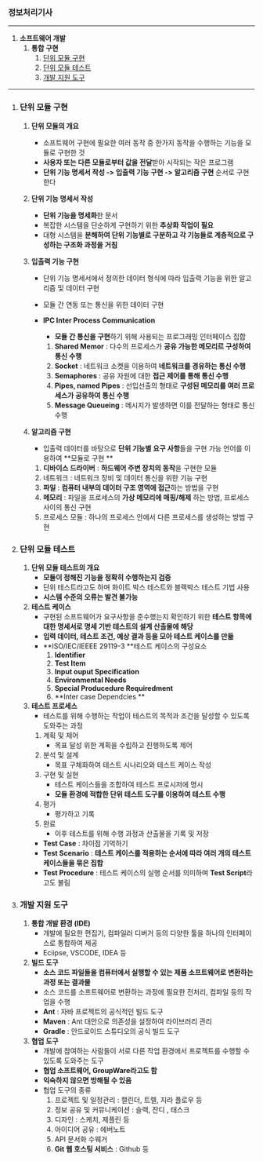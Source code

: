 ### 정보처리기사

---

1. **소프트웨어 개발**
	1. **통합 구현**
		1. [단위 모듈 구현](#단위-모듈-구현)
		2. [단위 모듈 테스트](#단위-모듈-테스트)
		3. [개발 지원 도구](#개발-지원-도구)

---

1. ### 단위 모듈 구현

	1. **단위 모듈의 개요**

		* 소프트웨어 구현에 필요한 여러 동작 중 한가지 동작을 수행하는 기능을 모듈로 구현한 것
		* **사용자 또는 다른 모듈로부터 값을 전달**받아 시작되는 작은 프로그램
		* **단위 기능 명세서 작성 -> 입출력 기능 구현 -> 알고리즘 구현** 순서로 구현한다

	2. **단위 기능 명세서 작성**

		* **단위 기능을 명세화**한 문서
		* 복잡한 시스템을 단순하게 구현하기 위한 **추상화 작업이 필요**
		* 대형 시스템을 **분해하여 단위 기능별로 구분하고 각 기능들로 계층적으로 구성하는 구조화 과정을 거침**

	3. **입출력 기능 구현**

		* 단위 기능 명세서에서 정의한 데이터 형식에 따라 입출력 기능을 위한 알고리즘 및 데이터 구현

		* 모듈 간 연동 또는 통신을 위한 데이터 구현

		* **IPC Inter Process Communication** 

			* **모듈 간 통신을 구현**하기 위해 사용되는 프로그래밍 인터페이스 집합

			1. **Shared Memor** : 다수의 프로세스가 **공유 가능한 메모리르 구성하여 통신 수행**
			2. **Socket** : 네트워크 소켓을 이용하여 **네트워크를 경유하는 통신 수행**
			3. **Semaphores** : 공유 자원에 대한 **접근 제어를 통해 통신 수행**
			4. **Pipes, named Pipes** : 선입선출의 형태로 **구성된 메모리를 여러 프로세스가 공유하여 통신 수행**
			5. **Message Queueing** : 메시지가 발생하면 이를 전달하는 형태로 통신 수행 

	4. **알고리즘 구현**

		* 입출력 데이터를 바탕으로 **단위 기능별 요구 사항**들을 구현 가능 언어를 이용하여 **모듈로 구현 **

		1. **디바이스 드라이버** : **하드웨어 주변 장치의 동작**을 구현한 모듈
		2. 네트워크 : 네트워크 장비 및 데이터 통신을 위한 기능 구현
		3. **파일** : **컴퓨터 내부의 데이터 구조 영역에 접근**하는 방법을 구현
		4. **메모리** : 파일을 프로세스의 **가상 메모리에 매핑/해제** 하는 방법, 프로세스 사이의 통신 구현
		5. 프로세스 모듈 : 하나의 프로세스 안에서 다른 프로세스를 생성하는 방법 구현

2. ### 단위 모듈 테스트
    
    1. **단위 모듈 테스트의 개요**
        * **모듈이 정해진 기능을 정확히 수행하는지 검증**
        * 단위 테스트라고도 하며 화이트 박스 테스트와 블랙박스 테스트 기법 사용
        * **시스템 수준의 오류는 발견 불가능**
    2. **테스트 케이스**
        * 구현된 소프트웨어가 요구사항을 준수했는지 확인하기 위한 **테스트 항목에 대한 명세서로 명세 기반 테스트의 설계 산출물에 해당**
        * **입력 데이터, 테스트 조건, 예상 결과 등을 모아 테스트 케이스를 만듦**
        * **ISO/IEC/IEEEE 29119-3 **테스트 케이스의 구성요소
            1. **Identifier**
            2. **Test Item**
            3. **Input ouput Specification**
            4. **Environmental Needs**
            5. **Special Producedure Requiredment**
            6. **Inter case Dependcies **
    3. **테스트 프로세스**
        * 테스트를 위해 수행하는 작업이 테스트의 목적과 조건을 달성할 수 있도록 도와주는 과정
        1. 계획 및 제어
            * 목표 달성 위한 계획을 수립하고 진행하도록 제어
        2. 분석 및 설계
            * 목표 구체화하여 테스트 시나리오와 테스트 케이스 작성
        3. 구현 및 실현
            * 테스트 케이스들을 조합하여 테스트 프로시저에 명시
            * **모듈 환경에 적합한 단위 테스트 도구를 이용하여 테스트 수행**
        4. 평가
            * 평가하고 기록
        5. 완료
            * 이후 테스트를 위해 수행 과정과 산출물을 기록 및 저장
        * **Test Case** : 차이점 기억하기 
        * **Test Scenario** : **테스트 케이스를 적용하는 순서에 따라 여러 개의 테스트 케이스들을 묶은 집합**
        * **Test Procedure** : 테스트 케이스의 실행 순서를 의미하며 **Test Script**라고도 불림

3. ### 개발 지원 도구

	1. **통합 개발 환경 (IDE)**
		* 개발에 필요한 편집기, 컴파일러 디버거 등의 다양한 툴을 하나의 인터페이스로 통합하여 제공
		* Eciipse, VSCODE, IDEA 등
	2. **빌드 도구**
		* **소스 코드 파일들을 컴퓨터에서 실행할 수 있는 제품 소프트웨어로 변환하는 과정 또는 결과물**
		* 소스 코드를 소프트웨어로 변환하는 과정에 필요한 전처리, 컴파일 등의 작업을 수행
		* **Ant** : 자바 프로젝트의 공식적인 빌드 도구
		* **Maven** : Ant 대안으로 의존성을 설정하여 라이브러리 관리
		* **Gradle** : 안드로이드 스튜디오의 공식 빌드 도구
	3. **협업 도구**
		* 개발에 참여하는 사람들이 서로 다른 작업 환경에서 프로젝트를 수행할 수 있도록 도와주는 도구
		* **협업 소프트웨어, GroupWare라고도 함**
		* **익숙하지 않으면 방해될 수 있음**
		* 협업 도구의 종류
			1. 프로젝트 및 일정관리 : 캘린더, 트렐, 지라 플로우 등
			2. 정보 공유 및 커뮤니케이션 : 슬랙, 잔디 , 태스크
			3. 디자인 : 스케치, 제플린 등
			4. 아이디어 공유 : 에버노트
			5. API 문서화  수웨거
			6. **Git 웹 호스팅 서비스** : Github 등

